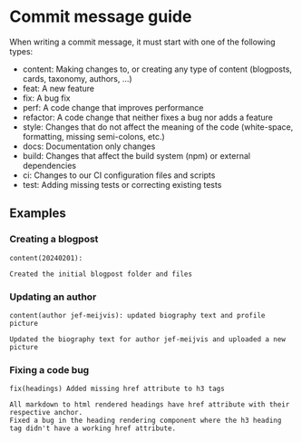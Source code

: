 # Commit message guide

When writing a commit message, it must start with one of the following types:

- content: Making changes to, or creating any type of content (blogposts, cards, taxonomy, authors, ...)
- feat: A new feature
- fix: A bug fix
- perf: A code change that improves performance
- refactor: A code change that neither fixes a bug nor adds a feature
- style: Changes that do not affect the meaning of the code (white-space, formatting, missing semi-colons, etc.)
- docs: Documentation only changes
- build: Changes that affect the build system (npm) or external dependencies
- ci: Changes to our CI configuration files and scripts 
- test: Adding missing tests or correcting existing tests

## Examples
### Creating a blogpost

    content(20240201): 

    Created the initial blogpost folder and files

### Updating an author

    content(author jef-meijvis): updated biography text and profile picture

    Updated the biography text for author jef-meijvis and uploaded a new picture

### Fixing a code bug 

    fix(headings) Added missing href attribute to h3 tags

    All markdown to html rendered headings have href attribute with their respective anchor. 
    Fixed a bug in the heading rendering component where the h3 heading tag didn't have a working href attribute.  